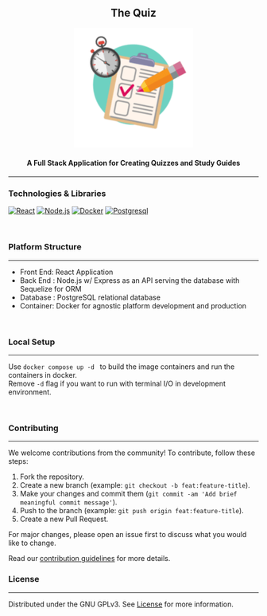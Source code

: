 <div align="center">
  
  <h2 border-bottom:0>The Quiz</h2>

  <a href="https://github.com/VPYen/TheQuiz">
    <img src="./the-quiz/src/assets/images/test.png" alt="" />
  </a>
  <h4>
    A Full Stack Application for Creating Quizzes and Study Guides
  </h4>
</div>


---
<!-- Technologies & Libraries -->
### Technologies & Libraries
[![React][React.js]][React-url] [![Node.js][Node.js]][Node-url] [![Docker][Docker]][Docker-url] [![Postgresql][Postgresql]][Postgresql-url]

<br/>

<!-- Platform Structure -->
### Platform Structure
---
- Front End: React Application
- Back End : Node.js w/ Express as an API serving the database with Sequelize for ORM
- Database : PostgreSQL relational database
- Container: Docker for agnostic platform development and production
<br />

<!-- Local Setup -->
### Local Setup
---
Use ```docker compose up -d ``` to build the image containers and run the containers in docker.\
Remove ```-d``` flag if you want to run with terminal I/O in development environment.

<br />

<!-- Contributing -->
### Contributing
---

We welcome contributions from the community! To contribute, follow these steps:

1. Fork the repository.
2. Create a new branch (example: `git checkout -b feat:feature-title`).
3. Make your changes and commit them (`git commit -am 'Add brief meaningful commit message'`).
4. Push to the branch (example: `git push origin feat:feature-title`).
5. Create a new Pull Request.

For major changes, please open an issue first to discuss what you would like to change.

Read our [contribution guidelines](./CONTRIBUTING.md) for more details.
<br/>

<!-- LICENSE -->
### License
---

Distributed under the GNU GPLv3. See [License](./LICENSE) for more information.


<!-- MARKDOWN LINKS & IMAGES -->
<!-- https://www.markdownguide.org/basic-syntax/#reference-style-links -->
[React.js]: https://img.shields.io/badge/React-23272f?style=for-the-badge&logo=react
[React-url]: https://reactjs.org/
[Docker]: https://img.shields.io/badge/Docker-23272f?style=for-the-badge&logo=docker
[Docker-url]: https://www.docker.com
[Postgresql]: https://img.shields.io/badge/Postgresql-23272f?style=for-the-badge&logo=postgresql&logoColor=%234f8ec1
[Postgresql-url]: https://www.postgresql.org/
[Node.js]: https://img.shields.io/badge/Node.js-23272f?style=for-the-badge&logo=node.js
[Node-url]: https://nodejs.org